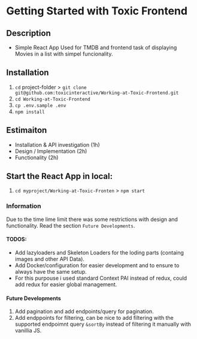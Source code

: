 # Getting Started with Toxic Frontend
## Description
- Simple React App Used for TMDB and frontend task of displaying Movies in a list with simpel funcionality. 

## Installation
1. `cd` project-folder > `git clone git@github.com:toxicinteractive/Working-at-Toxic-Frontend.git`
2. `cd Working-at-Toxic-Frontend`
3. `cp .env.sample .env`
2. `npm install`

## Estimaiton
- Installation & API investigation (1h)
- Design / Implementation (2h)
- Functionality (2h)

## Start the React App in local:
1.  `cd myproject/Working-at-Toxic-Fronten` > `npm start`

### Information
Due to the time lime limit there was some restrictions with design and functionality. Read the section `Future Developments`.

#### TODOS: 
- Add lazyloaders and Skeleton Loaders for the loding parts (containg images and other API Data).
- Add Docker/configuration for easier development and to ensure to always have the same setup.
- For this purpouse i used standard Context PAI instead of redux, could add redux for easier global management.

#### Future Developments
1. Add pagination and add endpoints/query for pagination.
2. Add endppoints for filtering, can be nice to add filtering with the supported endpoimnt query `&sortBy` instead of filtering it manually with vanillia JS.

